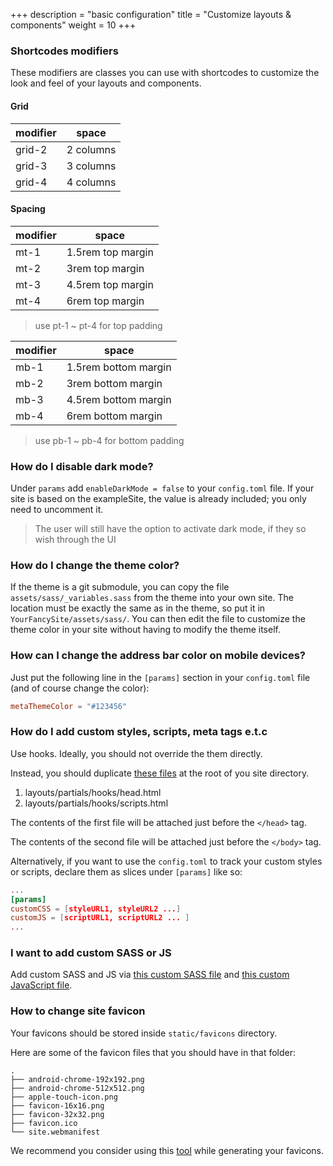 +++
description = "basic configuration"
title = "Customize layouts & components"
weight = 10
+++

### Shortcodes modifiers

These modifiers are classes you can use with shortcodes to customize the look and feel of your layouts and components.

#### Grid

| modifier | space |
| --- | --- |
| grid-2 | 2 columns |
| grid-3 | 3 columns |
| grid-4 | 4 columns |

#### Spacing

| modifier | space |
| --- | --- |
| mt-1 | 1.5rem top margin |
| mt-2 | 3rem top margin |
| mt-3 | 4.5rem top margin |
| mt-4 | 6rem top margin |

> use pt-1 \~ pt-4 for top padding

| modifier | space |
| --- | --- |
| mb-1 | 1.5rem bottom margin |
| mb-2 | 3rem bottom margin |
| mb-3 | 4.5rem bottom margin |
| mb-4 | 6rem bottom margin |

> use pb-1 \~ pb-4 for bottom padding

### How do I disable dark mode?

Under `params` add `enableDarkMode = false` to your `config.toml` file. If your site is based on the exampleSite, the value is already included; you only need to uncomment it.

> The user will still have the option to activate dark mode, if they so wish through the UI

### How do I change the theme color?

If the theme is a git submodule, you can copy the file `assets/sass/_variables.sass` from the theme into your own site.
The location must be exactly the same as in the theme, so put it in `YourFancySite/assets/sass/`.
You can then edit the file to customize the theme color in your site without having to modify the theme itself.

### How can I change the address bar color on mobile devices?

Just put the following line in the `[params]` section in your `config.toml` file (and of course change the color):

```toml
metaThemeColor = "#123456"
```

### How do I add custom styles, scripts, meta tags e.t.c

Use hooks. Ideally, you should not override the them directly.

Instead, you should duplicate [these files](https://github.com/onweru/compose/tree/master/layouts/partials/hooks) at the root of you site directory.

1. layouts/partials/hooks/head.html
2. layouts/partials/hooks/scripts.html

The contents of the first file will be attached just before the `</head>` tag.

The contents of the second file will be attached just before the `</body>` tag.

Alternatively, if you want to use the `config.toml` to track your custom styles or scripts, declare them as slices under `[params]` like so:

```toml
...
[params]
customCSS = [styleURL1, styleURL2 ...]
customJS = [scriptURL1, scriptURL2 ... ]
...
```

### I want to add custom SASS or JS

Add custom SASS and JS via [this custom SASS file](https://github.com/onweru/compose/blob/master/assets/sass/_custom.sass) and [this custom JavaScript file](https://github.com/onweru/compose/hugo-compose/blob/master/assets/js/custom.js).

### How to change site favicon

Your favicons should be stored inside `static/favicons` directory.

Here are some of the favicon files that you should have in that folder:

```
.
├── android-chrome-192x192.png
├── android-chrome-512x512.png
├── apple-touch-icon.png
├── favicon-16x16.png
├── favicon-32x32.png
├── favicon.ico
└── site.webmanifest
```

We recommend you consider using this [tool](https://realfavicongenerator.net/) while generating your favicons.
